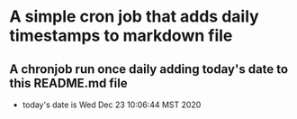 A simple cron job that adds daily timestamps to markdown file
============================================================
## A chronjob run once daily adding today's date to this README.md file
* today's date is Wed Dec 23 10:06:44 MST 2020
